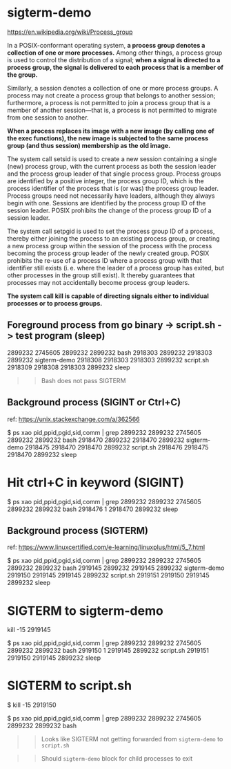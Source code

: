 # sigterm-demo

https://en.wikipedia.org/wiki/Process_group

In a POSIX-conformant operating system, **a process group denotes a collection of one or more processes.** Among other things, a process group is used to control the distribution of a signal; **when a signal is directed to a process group, the signal is delivered to each process that is a member of the group.**

Similarly, a session denotes a collection of one or more process groups. A process may not create a process group that belongs to another session; furthermore, a process is not permitted to join a process group that is a member of another session—that is, a process is not permitted to migrate from one session to another.

**When a process replaces its image with a new image (by calling one of the exec functions), the new image is subjected to the same process group (and thus session) membership as the old image.**

The system call setsid is used to create a new session containing a single (new) process group, with the current process as both the session leader and the process group leader of that single process group. Process groups are identified by a positive integer, the process group ID, which is the process identifier of the process that is (or was) the process group leader. Process groups need not necessarily have leaders, although they always begin with one. Sessions are identified by the process group ID of the session leader. POSIX prohibits the change of the process group ID of a session leader.

The system call setpgid is used to set the process group ID of a process, thereby either joining the process to an existing process group, or creating a new process group within the session of the process with the process becoming the process group leader of the newly created group. POSIX prohibits the re-use of a process ID where a process group with that identifier still exists (i. e. where the leader of a process group has exited, but other processes in the group still exist). It thereby guarantees that processes may not accidentally become process group leaders.

**The system call kill is capable of directing signals either to individual processes or to process groups.**


## Foreground process from go binary -> script.sh -> test program (sleep)

2899232 2745605 2899232 2899232 bash
2918303 2899232 2918303 2899232 sigterm-demo
2918308 2918303 2918303 2899232 script.sh
2918309 2918308 2918303 2899232 sleep

>> Bash does not pass SIGTERM

## Background process (SIGINT or Ctrl+C)

ref: https://unix.stackexchange.com/a/362566

$ ps  xao pid,ppid,pgid,sid,comm | grep 2899232
2899232 2745605 2899232 2899232 bash
2918470 2899232 2918470 2899232 sigterm-demo
2918475 2918470 2918470 2899232 script.sh
2918476 2918475 2918470 2899232 sleep

# Hit ctrl+C in keyword (SIGINT)

$ ps  xao pid,ppid,pgid,sid,comm | grep 2899232
2899232 2745605 2899232 2899232 bash
2918476       1 2918470 2899232 sleep

## Background process (SIGTERM)

ref: https://www.linuxcertified.com/e-learning/linuxplus/html/5_7.html

$ ps  xao pid,ppid,pgid,sid,comm | grep 2899232
2899232 2745605 2899232 2899232 bash
2919145 2899232 2919145 2899232 sigterm-demo
2919150 2919145 2919145 2899232 script.sh
2919151 2919150 2919145 2899232 sleep

# SIGTERM to sigterm-demo
kill -15 2919145

$ ps  xao pid,ppid,pgid,sid,comm | grep 2899232
2899232 2745605 2899232 2899232 bash
2919150       1 2919145 2899232 script.sh
2919151 2919150 2919145 2899232 sleep

# SIGTERM to script.sh
$ kill -15 2919150

$ ps  xao pid,ppid,pgid,sid,comm | grep 2899232
2899232 2745605 2899232 2899232 bash

>> Looks like SIGTERM not getting forwarded from `sigterm-demo` to `script.sh`

>> Should `sigterm-demo` block for child processes to exit
